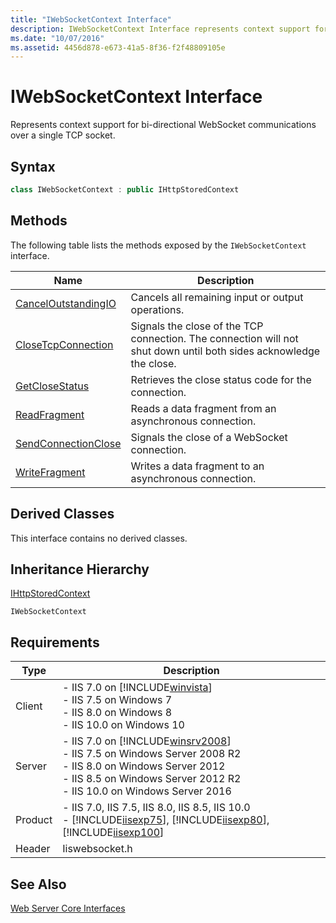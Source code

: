```yaml
---
title: "IWebSocketContext Interface"
description: IWebSocketContext Interface represents context support for bi-directional WebSocket communications over a single TCP socket. 
ms.date: "10/07/2016"
ms.assetid: 4456d878-e673-41a5-8f36-f2f48809105e
---
```

# IWebSocketContext Interface
Represents context support for bi-directional WebSocket communications over a single TCP socket.  
  
## Syntax  
  
```cpp  
class IWebSocketContext : public IHttpStoredContext  
```  
  
## Methods  
 The following table lists the methods exposed by the `IWebSocketContext` interface.  
  
|Name|Description|  
|----------|-----------------|  
|[CancelOutstandingIO](../../web-development-reference/native-code-api-reference/iwebsocketcontext-canceloutstandingio-method.md)|Cancels all remaining input or output operations.|  
|[CloseTcpConnection](../../web-development-reference/native-code-api-reference/iwebsocketcontext-closetcpconnection-method.md)|Signals the close of the TCP connection. The connection will not shut down until both sides acknowledge the close.|  
|[GetCloseStatus](../../web-development-reference/native-code-api-reference/iwebsocketcontext-getclosestatus-method.md)|Retrieves the close status code for the connection.|  
|[ReadFragment](../../web-development-reference/native-code-api-reference/iwebsocketcontext-readfragment-method.md)|Reads a data fragment from an asynchronous connection.|  
|[SendConnectionClose](../../web-development-reference/native-code-api-reference/iwebsocketcontext-sendconnectionclose-method.md)|Signals the close of a WebSocket connection.|  
|[WriteFragment](../../web-development-reference/native-code-api-reference/iwebsocketcontext-writefragment-method.md)|Writes a data fragment to an asynchronous connection.|  
  
## Derived Classes  
 This interface contains no derived classes.  
  
## Inheritance Hierarchy  
 [IHttpStoredContext](../../web-development-reference/native-code-api-reference/ihttpstoredcontext-interface.md)  
  
 `IWebSocketContext`  
  
## Requirements  
  
|Type|Description|  
|----------|-----------------|  
|Client|-   IIS 7.0 on [!INCLUDE[winvista](../../wmi-provider/includes/winvista-md.md)]<br />-   IIS 7.5 on Windows 7<br />-   IIS 8.0 on Windows 8<br />-   IIS 10.0 on Windows 10|  
|Server|-   IIS 7.0 on [!INCLUDE[winsrv2008](../../wmi-provider/includes/winsrv2008-md.md)]<br />-   IIS 7.5 on Windows Server 2008 R2<br />-   IIS 8.0 on Windows Server 2012<br />-   IIS 8.5 on Windows Server 2012 R2<br />-   IIS 10.0 on Windows Server 2016|  
|Product|-   IIS 7.0, IIS 7.5, IIS 8.0, IIS 8.5, IIS 10.0<br />-   [!INCLUDE[iisexp75](../../web-development-reference/native-code-api-reference/includes/iisexp75-md.md)], [!INCLUDE[iisexp80](../../web-development-reference/native-code-api-reference/includes/iisexp80-md.md)], [!INCLUDE[iisexp100](../../web-development-reference/native-code-api-reference/includes/iisexp100-md.md)]|  
|Header|Iiswebsocket.h|  
  
## See Also  
 [Web Server Core Interfaces](../../web-development-reference/native-code-api-reference/web-server-core-interfaces.md)
